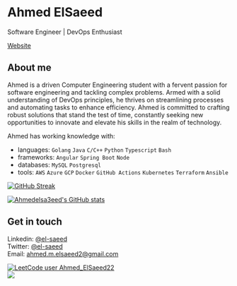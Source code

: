 # Ahmed ElSaeed
Software Engineer | DevOps Enthusiast

[Website](https://ahmedelsa3eed.github.io/)

## About me
Ahmed is a driven Computer Engineering student with a fervent passion for software engineering and tackling complex problems. Armed with a solid understanding of DevOps principles, he thrives on streamlining processes and automating tasks to enhance efficiency. Ahmed is committed to crafting robust solutions that stand the test of time, constantly seeking new opportunities to innovate and elevate his skills in the realm of technology.
 

Ahmed has working knowledge with:
- languages: `Golang` `Java` `C/C++` `Python` `Typescript` `Bash`
- frameworks: `Angular` `Spring Boot` `Node`
- databases: `MySQL` `Postgresql`
- tools: `AWS` `Azure` `GCP` `Docker` `GitHub Actions` `Kubernetes` `Terraform` `Ansible`

[![GitHub Streak](https://streak-stats.demolab.com/?user=Ahmedelsa3eed)](https://git.io/streak-stats)

[![Ahmedelsa3eed's GitHub stats](https://github-readme-stats.vercel.app/api?username=Ahmedelsa3eed&hide=stars&count_private=true&show_icons=true&theme=radical)](https://github.com/Ahmedelsa3eed/github-readme-stats)

## Get in touch 
Linkedin: [@el-saeed](https://www.linkedin.com/in/el-saeed/)<br/>
Twitter: [@el-saeed](https://twitter.com/ahmed39673136)<br/>
Email: ahmed.m.elsaeed2@gmail.com<br/>

[![LeetCode user Ahmed_ElSaeed22](https://img.shields.io/badge/dynamic/json?style=plastic&labelColor=black&color=%23ffa116&label=Solved&query=solved&url=https%3A%2F%2Fleetcode-badge.vercel.app%2Fapi%2Fusers%2FAhmed_ElSaeed22&logo=leetcode&logoColor=yellow)](https://leetcode.com/Ahmed_ElSaeed22/)
<br/>
![](https://komarev.com/ghpvc/?username=Ahmedelsa3eed)
